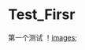 # Test_Firsr
第一个测试
！[images](https://github.com/wokanbudongya/Test_Firsr/blob/images/%E5%85%94%E9%BA%BB%E5%90%95%20%E5%93%88.jpg);

